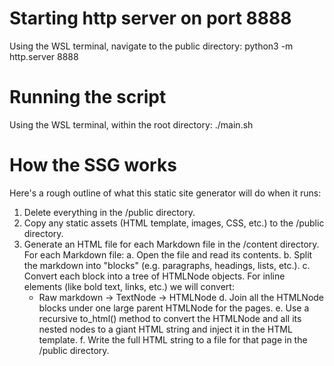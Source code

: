 # Starting http server on port 8888
Using the WSL terminal, navigate to the public directory:
python3 -m http.server 8888

# Running the script
Using the WSL terminal, within the root directory:
./main.sh

# How the SSG works
Here's a rough outline of what this static site generator will do when it runs:

1. Delete everything in the /public directory.
2. Copy any static assets (HTML template, images, CSS, etc.) to the /public directory.
3. Generate an HTML file for each Markdown file in the /content directory. For each Markdown file:
 a. Open the file and read its contents.
 b. Split the markdown into "blocks" (e.g. paragraphs, headings, lists, etc.).
 c. Convert each block into a tree of HTMLNode objects. For inline elements (like bold text, links, etc.) we will convert:
   - Raw markdown -> TextNode -> HTMLNode
 d. Join all the HTMLNode blocks under one large parent HTMLNode for the pages.
 e. Use a recursive to_html() method to convert the HTMLNode and all its nested nodes to a giant HTML string and inject it in the HTML template.
 f. Write the full HTML string to a file for that page in the /public directory.